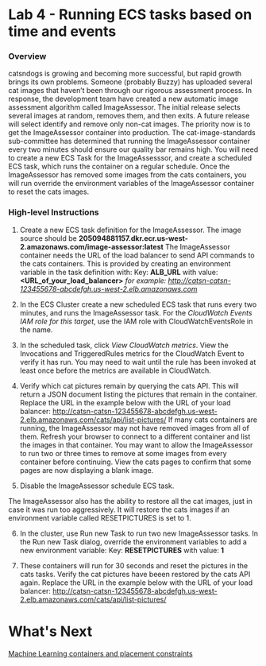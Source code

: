 # Lab 4 - Running ECS tasks based on time and events
### Overview
catsndogs is growing and becoming more successful, but rapid growth brings its own problems. Someone (probably Buzzy) has uploaded several cat images that haven’t been through our rigorous assessment process.
In response, the development team have created a new automatic image assessment algorithm called ImageAssessor. The initial release selects several images at random, removes them, and then exits. A future release will select identify and remove only non-cat images. The priority now is to get the ImageAssessor container into production.
The cat-image-standards sub-committee has determined that running the ImageAssessor container every two minutes should ensure our quality bar remains high.
You will need to create a new ECS Task for the ImageAssesssor, and create a scheduled ECS task, which runs the container on a regular schedule.
Once the ImageAssessor has removed some images from the cats containers, you will run override the environment variables of the ImageAssessor container to reset the cats images.

### High-level Instructions
1.	Create a new ECS task definition for the ImageAssessor. The image source should be **205094881157.dkr.ecr.us-west-2.amazonaws.com/image-assessor:latest**  The ImageAssessor container needs the URL of the load balancer to send API commands to the cats containers. This is provided by creating an environment variable in the task definition with:
Key: **ALB_URL** with value: **<URL_of_your_load_balancer>** *for example: http://catsn-catsn-123455678-abcdefgh.us-west-2.elb.amazonaws.com*

2.	In the ECS Cluster create a new scheduled ECS task that runs every two minutes, and runs the ImageAssessor task. For the *CloudWatch Events IAM role for this target*, use the IAM role with CloudWatchEventsRole in the name.

3.	In the scheduled task, click *View CloudWatch metrics*. View the Invocations and TriggeredRules metrics for the CloudWatch Event to verify it has run. You may need to wait until the rule has been invoked at least once before the metrics are available in CloudWatch.

4.	Verify which cat pictures remain by querying the cats API. This will return a JSON document listing the pictures that remain in the container. Replace the URL in the example below with the URL of your load balancer:
http://catsn-catsn-123455678-abcdefgh.us-west-2.elb.amazonaws.com/cats/api/list-pictures/
If many cats containers are running, the ImageAssessor may not have removed images from all of them. Refresh your browser to connect to a different container and list the images in that container. You may want to allow the ImageAssessor to run two or three times to remove at some images from every container before continuing.
View the cats pages to confirm that some pages are now displaying a blank image.

5.	Disable the ImageAssessor schedule ECS task.

The ImageAssessor also has the ability to restore all the cat images, just in case it was run too aggressively. It will restore the cats images if an environment variable called RESETPICTURES is set to 1.

6.	In the cluster, use Run new Task to run two new ImageAssessor tasks. In the Run new Task dialog, override the environment variables to add a new environment variable:
Key: **RESETPICTURES** with value: **1**

7.	These containers will run for 30 seconds and reset the pictures in the cats tasks. Verify the cat pictures have beeen restored by the cats API again. Replace the URL in the example below with the URL of your load balancer:
http://catsn-catsn-123455678-abcdefgh.us-west-2.elb.amazonaws.com/cats/api/list-pictures/

# What's Next
[Machine Learning containers and placement constraints](../Lab-5-Artifacts/)

